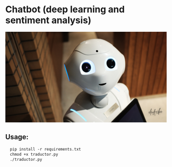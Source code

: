 # Chatbot (deep learning and sentiment analysis)
![chatbot](docs/chatbot.png)

## Usage: 
```
  pip install -r requirements.txt
  chmod +x traductor.py
  ./traductor.py
```